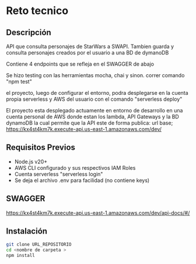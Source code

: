 # Reto tecnico

## Descripción

API que consulta personajes de StarWars a SWAPI. Tambien guarda y consulta personajes creados por el usuario
a una BD de dymanoDB

Contiene 4 endpoints que se refleja en el SWAGGER de abajo

Se hizo testing con las herramientas mocha, chai y sinon. correr comando "npm test"

el proyecto, luego de configurar el entorno, podra desplegarse en la cuenta propia serverless y AWS del usuario con el comando "serverless deploy"

El proyecto esta desplegado actuamente en entorno de desarrollo en una cuenta personal de AWS donde estan los lambda, API Gateways y la BD dynamoDB la cual permite que la API este de forma publica: url base; https://kx4st4km7k.execute-api.us-east-1.amazonaws.com/dev/

## Requisitos Previos

- Node.js v20+
- AWS CLI configurado y sus respectivos IAM Roles
- Cuenta serverless "serverless login"
- Se deja el archivo .env para facilidad (no contiene keys)

## SWAGGER

https://kx4st4km7k.execute-api.us-east-1.amazonaws.com/dev/api-docs/#/

## Instalación

```bash
git clone URL_REPOSITORIO
cd <nombre de carpeta >
npm install


```
